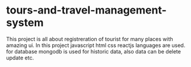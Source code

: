 # tours-and-travel-management-system
This project is all about registreration of tourist for many places with amazing ui. 
In this project javascript html css reactjs languages are used.
for database mongodb is used for historic data, also data can be delete update etc.

